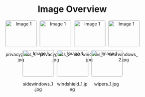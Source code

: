 <h1 style ="text-align: center;"> Image Overview </h1>
<div style="display: flex; flex-wrap: wrap; gap: 10px; justify-content: center;">
<div style="flex: 1 1 calc(33.333% - 20px); max-width: 100px; text-align: center;">
<img src="https://media.evkx.net/multimedia/technology/windows/privacyglass_1_xst.jpg" alt="Image 1" style="width: 100%; border: 1px solid #ddd; border-radius: 5px;">
<p>privacyglass_1.jpg</p>
</div>
<div style="flex: 1 1 calc(33.333% - 20px); max-width: 100px; text-align: center;">
<img src="https://media.evkx.net/multimedia/technology/windows/privacyglass_2_xst.jpg" alt="Image 1" style="width: 100%; border: 1px solid #ddd; border-radius: 5px;">
<p>privacyglass_2.jpg</p>
</div>
<div style="flex: 1 1 calc(33.333% - 20px); max-width: 100px; text-align: center;">
<img src="https://media.evkx.net/multimedia/technology/windows/rearwindows_1_xst.jpg" alt="Image 1" style="width: 100%; border: 1px solid #ddd; border-radius: 5px;">
<p>rearwindows_1.jpg</p>
</div>
<div style="flex: 1 1 calc(33.333% - 20px); max-width: 100px; text-align: center;">
<img src="https://media.evkx.net/multimedia/technology/windows/rearwindows_2_xst.jpg" alt="Image 1" style="width: 100%; border: 1px solid #ddd; border-radius: 5px;">
<p>rearwindows_2.jpg</p>
</div>
<div style="flex: 1 1 calc(33.333% - 20px); max-width: 100px; text-align: center;">
<img src="https://media.evkx.net/multimedia/technology/windows/sidewindows_1_xst.jpg" alt="Image 1" style="width: 100%; border: 1px solid #ddd; border-radius: 5px;">
<p>sidewindows_1.jpg</p>
</div>
<div style="flex: 1 1 calc(33.333% - 20px); max-width: 100px; text-align: center;">
<img src="https://media.evkx.net/multimedia/technology/windows/windshield_1_xst.jpeg" alt="Image 1" style="width: 100%; border: 1px solid #ddd; border-radius: 5px;">
<p>windshield_1.jpeg</p>
</div>
<div style="flex: 1 1 calc(33.333% - 20px); max-width: 100px; text-align: center;">
<img src="https://media.evkx.net/multimedia/technology/windows/wipers_1_xst.jpg" alt="Image 1" style="width: 100%; border: 1px solid #ddd; border-radius: 5px;">
<p>wipers_1.jpg</p>
</div>
</div>
